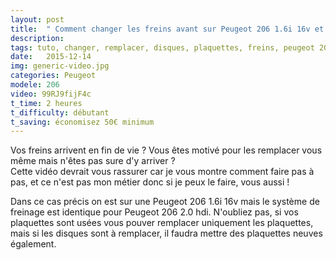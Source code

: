 ```yaml
---
layout: post
title:  " Comment changer les freins avant sur Peugeot 206 1.6i 16v et 2.0 hdi "
description: 
tags: tuto, changer, remplacer, disques, plaquettes, freins, peugeot 206, 1.6i 16v, 2.0 hdi, diesel, essence,
date:   2015-12-14 
img: generic-video.jpg
categories: Peugeot
modele: 206
video: 99RJ9fijF4c
t_time: 2 heures
t_difficulty: débutant
t_saving: économisez 50€ minimum 
---
```


Vos freins arrivent en fin de vie ? Vous êtes motivé pour les remplacer vous même mais n'êtes pas sure d'y arriver ?  
Cette vidéo devrait vous rassurer car je vous montre comment faire pas à pas, et ce n'est pas mon métier donc si je peux le faire, vous aussi !


Dans ce cas précis on est sur une Peugeot 206 1.6i 16v mais le système de freinage est identique pour Peugeot 206 2.0 hdi. 
N'oubliez pas, si vos plaquettes sont usées vous pouver remplacer uniquement les plaquettes, mais si les disques sont à remplacer, il faudra mettre des plaquettes neuves également.